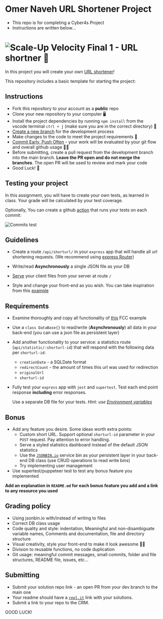 # Omer Naveh URL Shortener Project

- This repo is for completing a Cyber4s Project 
- Instructions are written below...




# ![Scale-Up Velocity](./readme-files/logo-main.png) Final 1 - URL shortner 📎

In this project you will create your own [URL shortener](https://en.wikipedia.org/wiki/URL_shortening)!

This repository includes a basic template for starting the project:

## Instructions

- Fork this repository to your account as a **public** repo
- Clone your new repository to your computer 🖥
- Install the project dependencies by running `npm install` from the vscode terminal `ctrl + j` (make sure you are in the correct directory) 📂
- [Create a new branch](https://docs.github.com/en/desktop/contributing-and-collaborating-using-github-desktop/managing-branches) for the development process
- Make changes to the code to meet the project requirements 📝
- [Commit Early, Push Often](https://www.worklytics.co/commit-early-push-often/) - your work will be evaluated by your git flow and overall github usage 🏄‍♂️
- Before submitting, create a pull request from the development branch into the main branch. **Leave the PR open and do not merge the branches**. The open PR will be used to review and mark your code
- Good Luck! 🤘

## Testing your project

In this assignment, you will have to create your own tests, as learned in class. Your grade will be calculated by your test coverage.

Optionally, You can create a github [action](https://docs.github.com/en/actions) that runs your tests on each commit:

![Commits test](./readme-files/commit-tests.png)

## Guidelines

- Create a route `/api/shorturl/` in your `express` app that will handle all url shortening requests. (We recommend using [express Router](https://expressjs.com/en/guide/routing.html))

- Write/read **Asynchronously** a single JSON file as your DB

- [Serve](https://expressjs.com/en/starter/static-files.html) your client files from your server at route `/`

- Style and change your front-end as you wish. You can take inspiration from this [example](https://www.shorturl.at/)

## Requirements

- Examine thoroughly and copy all functionality of [this](https://url-shortener-microservice.freecodecamp.rocks/) FCC example

- Use a `class DataBase{}` to read/write (**Asynchronously**) all data in your back-end (you can use a json file as persistent layer)

- Add another functionality to your service: a statistics route (`api/statistic/:shorturl-id`) that will respond with the following data per `shorturl-id`:
  - `creationDate` - a SQLDate format
  - `redirectCount` - the amount of times this url was used for redirection
  - `originalUrl`
  - `shorturl-id`

- Fully test your `express` app with `jest` and `supertest`. Test each end point response **including** error responses.

  Use a separate DB file for your tests. _Hint: use [Environment variables](https://jestjs.io/docs/en/environment-variables)_

## Bonus

- Add any feature you desire. Some ideas worth extra points:
  - Custom short URL. Support optional `shorturl-id` parameter in your `POST` request. Pay attention to error handling.
  - Serve a styled statistics dashboard instead of the default JSON statistics
  - Use the [`JSONBIN.io`](https://jsonbin.io/) service bin as your persistent layer in your back-end DB class (use CRUD operations to read write bins)
  - Try implementing user management
- Use supertest/puppeteer test to test any bonus feature you implemented

**Add an explanation in `README.md` for each bonus feature you add and a link to any resource you used**

## Grading policy

- Using jsonbin.io with/instead of writing to files
- Correct DB class usage
- Code quality and style: indentation, Meaningful and non-disambiguate variable names, Comments and documentation, file and directory structure
- Visual creativity, style your front-end to make it look awesome 💅🏿
- Division to reusable functions, no code duplication
- Git usage: meaningful commit messages, small commits, folder and file structures, README file, issues, etc...

## Submitting
- Submit your solution repo link - an open PR from your dev branch to the main one
- Your readme should have a [`repl.it`](https://repl.it/) link with your solutions.
- Submit a link to your repo to the CRM.

GOOD LUCK!

